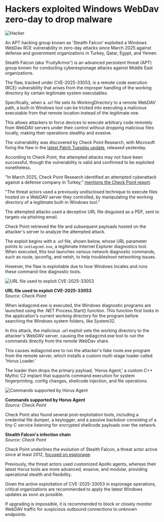 # Hackers exploited Windows WebDav zero-day to drop malware

![Hacker](https://www.bleepstatic.com/content/hl-images/2024/12/30/hacker-1.jpg)

An APT hacking group known as 'Stealth Falcon' exploited a Windows WebDav RCE vulnerability in zero-day attacks since March 2025 against defense and government organizations in Turkey, Qatar, Egypt, and Yemen.

Stealth Falcon (aka 'FruityArmor') is an advanced persistent threat (APT) group known for conducting cyberespionage attacks against Middle East organizations.

The flaw, tracked under CVE-2025-33053, is a remote code execution (RCE) vulnerability that arises from the improper handling of the working directory by certain legitimate system executables.

Specifically, when a .url file sets its WorkingDirectory to a remote WebDAV path, a built-in Windows tool can be tricked into executing a malicious executable from that remote location instead of the legitimate one.

This allows attackers to force devices to execute arbitrary code remotely from WebDAV servers under their control without dropping malicious files locally, making their operations stealthy and evasive.

The vulnerability was discovered by Check Point Research, with Microsoft fixing the flaw in the [latest Patch Tuesday update](https://www.bleepingcomputer.com/news/microsoft/microsoft-june-2025-patch-tuesday-fixes-exploited-zero-day-66-flaws/), released yesterday.

According to Check Point, the attempted attacks may not have been successful, though the vulnerability is valid and confirmed to be exploited nonetheless.

"In March 2025, Check Point Research identified an attempted cyberattack against a defense company in Turkey," [mentions the Check Point report](https://research.checkpoint.com/2025/stealth-falcon-zero-day/).

"The threat actors used a previously undisclosed technique to execute files hosted on a WebDAV server they controlled, by manipulating the working directory of a legitimate built-in Windows tool."

The attempted attacks used a deceptive URL file disguised as a PDF, sent to targets via phishing email.

Check Point retrieved the file and subsequent payloads hosted on the attacker's server to analyze the attempted attack.

The exploit begins with a .url file, shown below, whose URL parameter points to `iediagcmd.exe`, a legitimate Internet Explorer diagnostics tool. When executed, this tool launches various network diagnostic commands, such as route, ipconfig, and netsh, to help troubleshoot networking issues.

However, the flaw is exploitable due to how Windows locates and runs these command-line diagnostic tools.

![URL file used to exploit CVE-2025-33053](https://www.bleepstatic.com/images/news/Microsoft/vulnerabilities/CVE-2025-33053/url-file-poc.jpg)

**URL file used to exploit CVE-2025-33053**  
_Source: Check Point_

When iediagcmd.exe is executed, the Windows diagnostic programs are launched using the .NET Process.Start() function. This function first looks in the application's current working directory for the program before searching the Windows system folders, like System32.

In this attack, the malicious .url exploit sets the working directory to the attacker's WebDAV server, causing the iediagcmd.exe tool to run the commands directly from the remote WebDav share.

This causes iediagcmd.exe to run the attacker's fake route.exe program from the remote server, which installs a custom multi-stage loader called 'Horus Loader.'

The loader then drops the primary payload, 'Horus Agent,' a custom C++ Mythic C2 implant that supports command execution for system fingerprinting, config changes, shellcode injection, and file operations.

![Commands supported by Horus Agent](https://www.bleepstatic.com/images/news/u/1220909/2025/June/commands.jpg)

**Commands supported by Horus Agent**  
_Source: Check Point_

Check Point also found several post-exploitation tools, including a credential file dumper, a keylogger, and a passive backdoor consisting of a tiny C service listening for encrypted shellcode payloads over the network.

**Stealth Falcon's infection chain**  
_Source: Check Point_

Check Point underlines the evolution of Stealth Falcon, a threat actor active since at least 2012, [focused on espionage](https://www.bleepingcomputer.com/news/security/new-stealthy-and-modular-deadglyph-malware-used-in-govt-attacks/).

Previously, the threat actors used customized Apollo agents, whereas their latest Horus tools are more advanced, evasive, and modular, providing operational stealth and flexibility.

Given the active exploitation of CVE-2025-33053 in espionage operations, critical organizations are recommended to apply the latest Windows updates as soon as possible.

If upgrading is impossible, it is recommended to block or closely monitor WebDAV traffic for suspicious outbound connections to unknown endpoints.